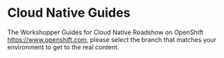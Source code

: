 # Cloud Native Guides
The Workshopper Guides for Cloud Native Roadshow on OpenShift https://www.openshift.com, please select the branch that matches your environment to get to the real content.
